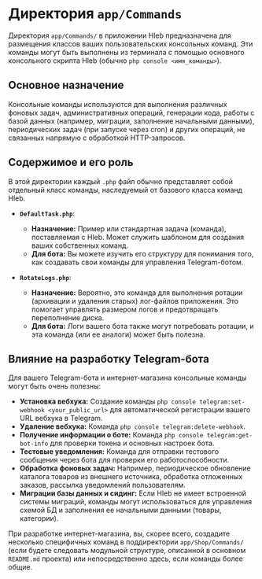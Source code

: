 # Директория `app/Commands`

Директория `app/Commands/` в приложении Hleb предназначена для размещения классов ваших пользовательских консольных команд. Эти команды могут быть выполнены из терминала с помощью основного консольного скрипта Hleb (обычно `php console <имя_команды>`).

## Основное назначение

Консольные команды используются для выполнения различных фоновых задач, административных операций, генерации кода, работы с базой данных (например, миграции, заполнение начальными данными), периодических задач (при запуске через cron) и других операций, не связанных напрямую с обработкой HTTP-запросов.

## Содержимое и его роль

В этой директории каждый `.php` файл обычно представляет собой отдельный класс команды, наследуемый от базового класса команд Hleb.

*   **`DefaultTask.php`**:
    *   **Назначение:** Пример или стандартная задача (команда), поставляемая с Hleb. Может служить шаблоном для создания ваших собственных команд.
    *   **Для бота:** Вы можете изучить его структуру для понимания того, как создавать свои команды для управления Telegram-ботом.

*   **`RotateLogs.php`**:
    *   **Назначение:** Вероятно, это команда для выполнения ротации (архивации и удаления старых) лог-файлов приложения. Это помогает управлять размером логов и предотвращать переполнение диска.
    *   **Для бота:** Логи вашего бота также могут потребовать ротации, и эта команда (или ее аналоги) может быть полезна.

## Влияние на разработку Telegram-бота

Для вашего Telegram-бота и интернет-магазина консольные команды могут быть очень полезны:

*   **Установка вебхука:** Создание команды `php console telegram:set-webhook <your_public_url>` для автоматической регистрации вашего URL вебхука в Telegram.
*   **Удаление вебхука:** Команда `php console telegram:delete-webhook`.
*   **Получение информации о боте:** Команда `php console telegram:get-bot-info` для проверки токена и основных настроек бота.
*   **Тестовые уведомления:** Команда для отправки тестового сообщения через бота для проверки его работоспособности.
*   **Обработка фоновых задач:** Например, периодическое обновление каталога товаров из внешнего источника, обработка отложенных заказов, рассылка уведомлений пользователям.
*   **Миграции базы данных и сидинг:** Если Hleb не имеет встроенной системы миграций, команды могут использоваться для управления схемой БД и заполнения ее начальными данными (товары, категории).

При разработке интернет-магазина, вы, скорее всего, создадите несколько специфичных команд в поддиректории `app/Shop/Commands/` (если будете следовать модульной структуре, описанной в основном `README.md` проекта) или непосредственно здесь, если команды более общие.
